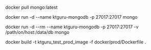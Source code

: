 <!-- # Pull latest mongodb image -->

docker pull mongo:latest

<!-- # Run MongoDB image as a container -->

docker run -d --name ktguru-mongodb -p 27017:27017 mongo

docker run -d --rm --name ktguru-mongodb -p 27017:27017 -v /path/on/host:/data/db mongo

docker build -t ktguru_test_prod_image -f docker/prod/Dockerfile .
